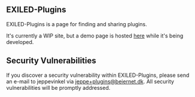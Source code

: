 ## EXILED-Plugins

EXILED-Plugins is a page for finding and sharing plugins.

It's currently a WIP site, but a demo page is hosted [here](https://plugins.jeppdev.com) while it's being developed.

## Security Vulnerabilities

If you discover a security vulnerability within EXILED-Plugins, please send an e-mail to jeppevinkel via [jeppe+plugins@beiernet.dk](mailto:jeppe+plugins@beiernet.dk). All security vulnerabilities will be promptly addressed.
